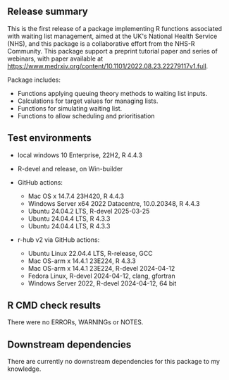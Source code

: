 ## Release summary

This is the first release of a package implementing R functions associated with waiting list management, aimed 
at the UK's National Health Service (NHS), and this package is a collaborative effort from the
NHS-R Community.  This package support a preprint tutorial paper and series of webinars, with paper available
at https://www.medrxiv.org/content/10.1101/2022.08.23.22279117v1.full.

Package includes:
* Functions applying queuing theory methods to waiting list inputs.
* Calculations for target values for managing lists.
* Functions for simulating waiting list.
* Functions to allow scheduling and prioritisation

## Test environments
* local windows 10 Enterprise, 22H2, R 4.4.3

* R-devel and release, on Win-builder

* GitHub actions:
  * Mac OS x 14.7.4 23H420, R 4.4.3
  * Windows Server x64 2022 Datacentre, 10.0.20348, R 4.4.3
  * Ubuntu 24.04.2 LTS, R-devel 2025-03-25
  * Ubuntu 24.04.4 LTS, R 4.3.3
  * Ubuntu 24.04.4 LTS, R 4.3.3

* r-hub v2 via GitHub actions:
  * Ubuntu Linux 22.04.4 LTS, R-release, GCC
  * Mac OS-arm x 14.4.1 23E224, R 4.3.3
  * Mac OS-arm x 14.4.1 23E224, R-devel 2024-04-12
  * Fedora Linux, R-devel 2024-04-12, clang, gfortran
  * Windows Server 2022, R-devel 2024-04-12, 64 bit

## R CMD check results
There were no ERRORs, WARNINGs or NOTES.

## Downstream dependencies
There are currently no downstream dependencies for this package to my knowledge.
